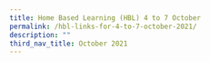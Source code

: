 ```yaml
---
title: Home Based Learning (HBL) 4 to 7 October
permalink: /hbl-links-for-4-to-7-october-2021/
description: ""
third_nav_title: October 2021
---
```

